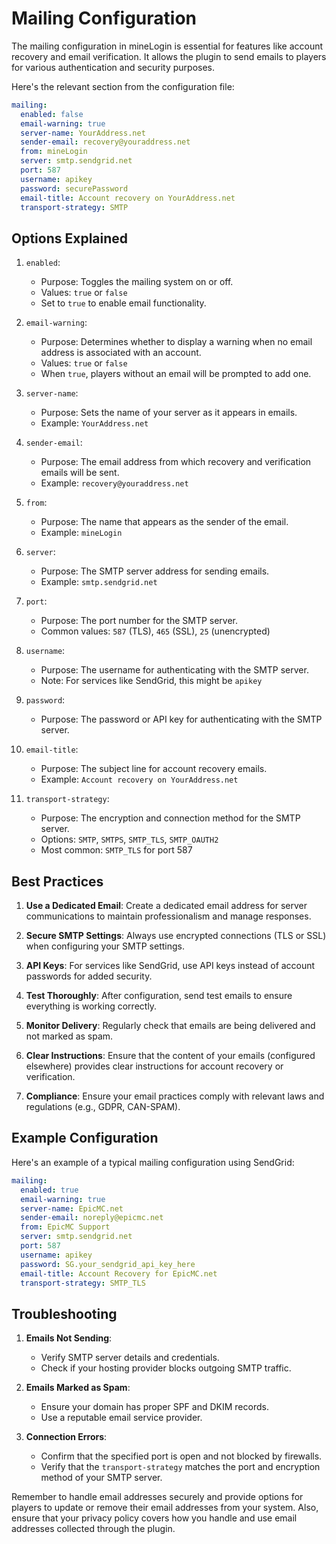 # Mailing Configuration

The mailing configuration in mineLogin is essential for features like account recovery and email verification. It allows the plugin to send emails to players for various authentication and security purposes.

Here's the relevant section from the configuration file:

```yaml
mailing:
  enabled: false
  email-warning: true
  server-name: YourAddress.net
  sender-email: recovery@youraddress.net
  from: mineLogin
  server: smtp.sendgrid.net
  port: 587
  username: apikey
  password: securePassword
  email-title: Account recovery on YourAddress.net
  transport-strategy: SMTP
```

## Options Explained

1. `enabled`:
    - Purpose: Toggles the mailing system on or off.
    - Values: `true` or `false`
    - Set to `true` to enable email functionality.

2. `email-warning`:
    - Purpose: Determines whether to display a warning when no email address is associated with an account.
    - Values: `true` or `false`
    - When `true`, players without an email will be prompted to add one.

3. `server-name`:
    - Purpose: Sets the name of your server as it appears in emails.
    - Example: `YourAddress.net`

4. `sender-email`:
    - Purpose: The email address from which recovery and verification emails will be sent.
    - Example: `recovery@youraddress.net`

5. `from`:
    - Purpose: The name that appears as the sender of the email.
    - Example: `mineLogin`

6. `server`:
    - Purpose: The SMTP server address for sending emails.
    - Example: `smtp.sendgrid.net`

7. `port`:
    - Purpose: The port number for the SMTP server.
    - Common values: `587` (TLS), `465` (SSL), `25` (unencrypted)

8. `username`:
    - Purpose: The username for authenticating with the SMTP server.
    - Note: For services like SendGrid, this might be `apikey`

9. `password`:
    - Purpose: The password or API key for authenticating with the SMTP server.

10. `email-title`:
    - Purpose: The subject line for account recovery emails.
    - Example: `Account recovery on YourAddress.net`

11. `transport-strategy`:
    - Purpose: The encryption and connection method for the SMTP server.
    - Options: `SMTP`, `SMTPS`, `SMTP_TLS`, `SMTP_OAUTH2`
    - Most common: `SMTP_TLS` for port 587

## Best Practices

1. **Use a Dedicated Email**: Create a dedicated email address for server communications to maintain professionalism and manage responses.

2. **Secure SMTP Settings**: Always use encrypted connections (TLS or SSL) when configuring your SMTP settings.

3. **API Keys**: For services like SendGrid, use API keys instead of account passwords for added security.

4. **Test Thoroughly**: After configuration, send test emails to ensure everything is working correctly.

5. **Monitor Delivery**: Regularly check that emails are being delivered and not marked as spam.

6. **Clear Instructions**: Ensure that the content of your emails (configured elsewhere) provides clear instructions for account recovery or verification.

7. **Compliance**: Ensure your email practices comply with relevant laws and regulations (e.g., GDPR, CAN-SPAM).

## Example Configuration

Here's an example of a typical mailing configuration using SendGrid:

```yaml
mailing:
  enabled: true
  email-warning: true
  server-name: EpicMC.net
  sender-email: noreply@epicmc.net
  from: EpicMC Support
  server: smtp.sendgrid.net
  port: 587
  username: apikey
  password: SG.your_sendgrid_api_key_here
  email-title: Account Recovery for EpicMC.net
  transport-strategy: SMTP_TLS
```

## Troubleshooting

1. **Emails Not Sending**:
    - Verify SMTP server details and credentials.
    - Check if your hosting provider blocks outgoing SMTP traffic.

2. **Emails Marked as Spam**:
    - Ensure your domain has proper SPF and DKIM records.
    - Use a reputable email service provider.

3. **Connection Errors**:
    - Confirm that the specified port is open and not blocked by firewalls.
    - Verify that the `transport-strategy` matches the port and encryption method of your SMTP server.

Remember to handle email addresses securely and provide options for players to update or remove their email addresses from your system. Also, ensure that your privacy policy covers how you handle and use email addresses collected through the plugin.
